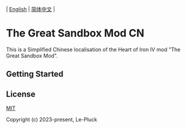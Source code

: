 | [English](https://github.com/le-pluck/the-great-sandbox-mod-cn/blob/master/README.en.md) | [简体中文](https://github.com/le-pluck/the-great-sandbox-mod-cn/blob/master/README.md) |

# The Great Sandbox Mod CN
This is a Simplified Chinese localisation of the Heart of Iron IV mod "The Great Sandbox Mod".

## Getting Started

## License

[MIT](https://opensource.org/licenses/MIT)

Copyright (c) 2023-present, Le-Pluck
